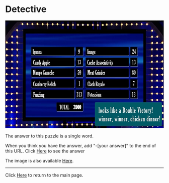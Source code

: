 # Detective

<img src="/images/FastMoney.jpg" alt="Fast Money" style="width:640px;height:343px;">

The answer to this puzzle is a single word.

When you think you have the answer, add "-[your answer]" to the end of this URL.
Click [Here](-SNOOP) to see the answer

The image is also available [Here](../../images/FastMoney.jpg).

-----

Click [Here](../..) to return to the main page.
